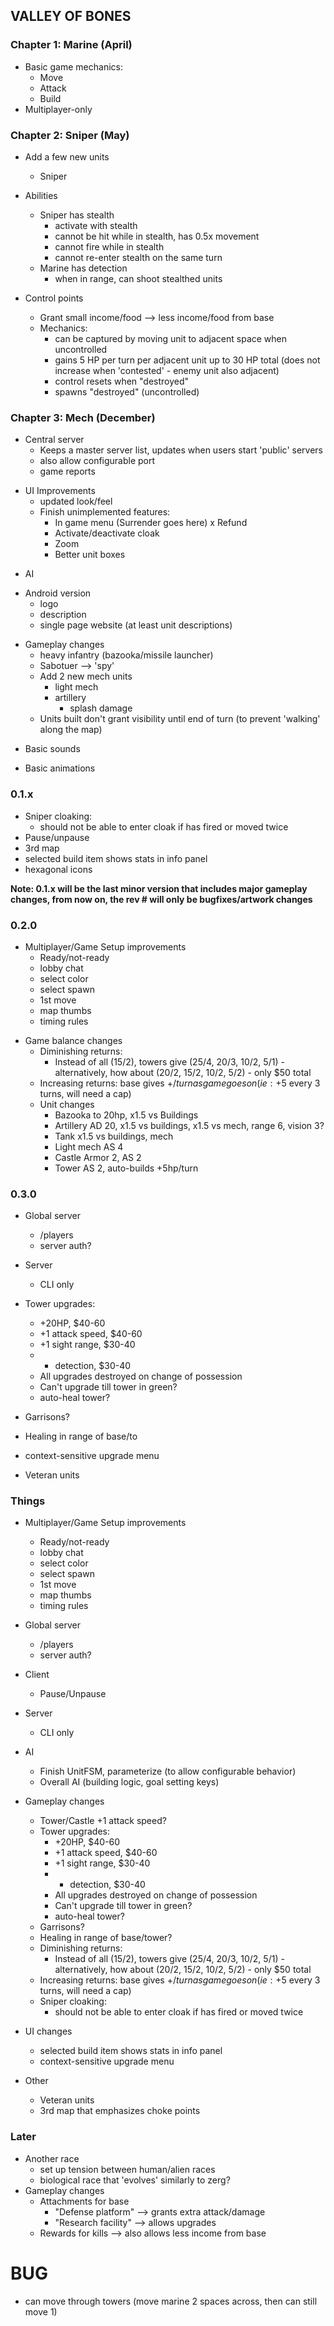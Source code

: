 ## VALLEY OF BONES

### Chapter 1: Marine (April)

- Basic game mechanics:
    - Move
    - Attack
    - Build
- Multiplayer-only

### Chapter 2: Sniper (May)

- Add a few new units
    - Sniper

- Abilities
    - Sniper has stealth
        - activate with stealth
        - cannot be hit while in stealth, has 0.5x movement
        - cannot fire while in stealth
        - cannot re-enter stealth on the same turn
    - Marine has detection
        - when in range, can shoot stealthed units

- Control points
    - Grant small income/food --> less income/food from base
    - Mechanics:
        - can be captured by moving unit to adjacent space when uncontrolled
        - gains 5 HP per turn per adjacent unit up to 30 HP total (does not increase when 'contested' - enemy unit also adjacent)
        - control resets when "destroyed"
        - spawns "destroyed" (uncontrolled)

### Chapter 3: Mech (December)

+ Central server
    + Keeps a master server list, updates when users start 'public' servers
    + also allow configurable port
    + game reports
- UI Improvements
    + updated look/feel
    - Finish unimplemented features:
        + In game menu (Surrender goes here)
        x Refund
        + Activate/deactivate cloak
        + Zoom
        + Better unit boxes
+ AI
- Android version
    + logo
    - description
    - single page website (at least unit descriptions)
+ Gameplay changes
    + heavy infantry (bazooka/missile launcher)
    + Sabotuer --> 'spy'
    + Add 2 new mech units
        + light mech
        + artillery
            + splash damage
    + Units built don't grant visibility until end of turn (to prevent 'walking' along the map)
- Basic sounds
+ Basic animations

### 0.1.x

+ Sniper cloaking:
    + should not be able to enter cloak if has fired or moved twice
+ Pause/unpause
+ 3rd map
+ selected build item shows stats in info panel
+ hexagonal icons

**Note: 0.1.x will be the last minor version that includes major gameplay changes, from now on, the rev # will only be bugfixes/artwork changes**

### 0.2.0

+ Multiplayer/Game Setup improvements
    + Ready/not-ready
    + lobby chat
    + select color
    + select spawn
    + 1st move
    + map thumbs
    + timing rules

- Game balance changes
    - Diminishing returns:
        - Instead of all (15/2), towers give (25/4, 20/3, 10/2, 5/1) - alternatively, how about (20/2, 15/2, 10/2, 5/2) - only $50 total
    - Increasing returns: base gives +$/turn as game goes on (ie: +$5 every 3 turns, will need a cap)
    + Unit changes
        + Bazooka to 20hp, x1.5 vs Buildings
        + Artillery AD 20, x1.5 vs buildings, x1.5 vs mech, range 6, vision 3?
        + Tank x1.5 vs buildings, mech
        + Light mech AS 4
        + Castle Armor 2, AS 2
        + Tower AS 2, auto-builds +5hp/turn


### 0.3.0

- Global server
    - /players
    - server auth?

- Server
    - CLI only

- Tower upgrades:
    - +20HP, $40-60
    - +1 attack speed, $40-60
    - +1 sight range, $30-40
    - + detection, $30-40
    - All upgrades destroyed on change of possession
    - Can't upgrade till tower in green?
    - auto-heal tower?
- Garrisons?
- Healing in range of base/to
- context-sensitive upgrade menu
- Veteran units


### Things

- Multiplayer/Game Setup improvements
    - Ready/not-ready
    - lobby chat
    - select color
    - select spawn
    - 1st move
    - map thumbs
    - timing rules

- Global server
    - /players
    - server auth?

- Client
    - Pause/Unpause

- Server
    - CLI only

- AI
    - Finish UnitFSM, parameterize (to allow configurable behavior)
    - Overall AI (building logic, goal setting keys)

- Gameplay changes
    - Tower/Castle +1 attack speed?
    - Tower upgrades:
        - +20HP, $40-60
        - +1 attack speed, $40-60
        - +1 sight range, $30-40
        - + detection, $30-40
        - All upgrades destroyed on change of possession
        - Can't upgrade till tower in green?
        - auto-heal tower?
    - Garrisons?
    - Healing in range of base/tower?
    - Diminishing returns:
        - Instead of all (15/2), towers give (25/4, 20/3, 10/2, 5/1) - alternatively, how about (20/2, 15/2, 10/2, 5/2) - only $50 total
    - Increasing returns: base gives +$/turn as game goes on (ie: +$5 every 3 turns, will need a cap)
    - Sniper cloaking:
        - should not be able to enter cloak if has fired or moved twice

- UI changes
    - selected build item shows stats in info panel
    - context-sensitive upgrade menu

- Other
    - Veteran units
    - 3rd map that emphasizes choke points


### Later

- Another race
    - set up tension between human/alien races
    - biological race that 'evolves' similarly to zerg?
- Gameplay changes
    - Attachments for base
        - "Defense platform" --> grants extra attack/damage
        - "Research facility" --> allows upgrades
    - Rewards for kills --> also allows less income from base


# BUG
- can move through towers (move marine 2 spaces across, then can still move 1)

